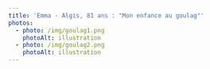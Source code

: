 ```yaml
---
title: 'Emma - Algis, 81 ans : "Mon enfance au goulag"'
photos:
  - photo: /img/goulag1.png
    photoAlt: illustration
  - photo: /img/goulag2.png
    photoAlt: illustration
---
```

